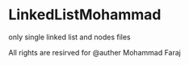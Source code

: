 # LinkedListMohammad

only single linked list and nodes files

All rights are resirved for @auther Mohammad Faraj

